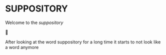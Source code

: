 # SUPPOSITORY
Welcome to the *suppository*


💩


After looking at the word suppository for a long time it starts to not look like a word anymore
